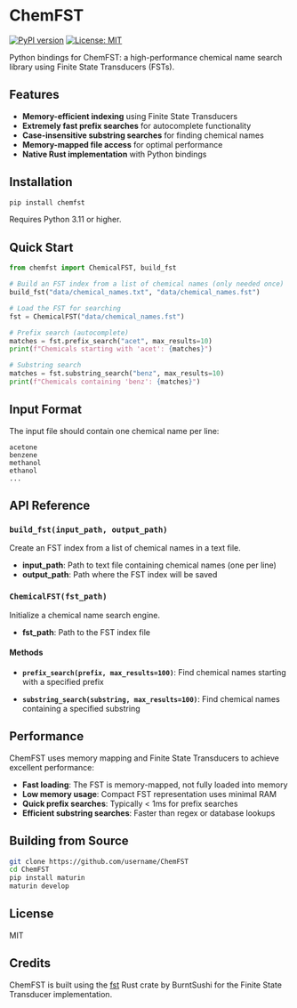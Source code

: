 # ChemFST

[![PyPI version](https://badge.fury.io/py/chemfst.svg)](https://badge.fury.io/py/chemfst)
[![License: MIT](https://img.shields.io/badge/License-MIT-yellow.svg)](https://opensource.org/licenses/MIT)

Python bindings for ChemFST: a high-performance chemical name search library using Finite State Transducers (FSTs).

## Features

- **Memory-efficient indexing** using Finite State Transducers
- **Extremely fast prefix searches** for autocomplete functionality
- **Case-insensitive substring searches** for finding chemical names
- **Memory-mapped file access** for optimal performance
- **Native Rust implementation** with Python bindings

## Installation

```bash
pip install chemfst
```

Requires Python 3.11 or higher.

## Quick Start

```python
from chemfst import ChemicalFST, build_fst

# Build an FST index from a list of chemical names (only needed once)
build_fst("data/chemical_names.txt", "data/chemical_names.fst")

# Load the FST for searching
fst = ChemicalFST("data/chemical_names.fst")

# Prefix search (autocomplete)
matches = fst.prefix_search("acet", max_results=10)
print(f"Chemicals starting with 'acet': {matches}")

# Substring search
matches = fst.substring_search("benz", max_results=10)
print(f"Chemicals containing 'benz': {matches}")
```

## Input Format

The input file should contain one chemical name per line:

```
acetone
benzene
methanol
ethanol
...
```

## API Reference

### `build_fst(input_path, output_path)`

Create an FST index from a list of chemical names in a text file.

- **input_path**: Path to text file containing chemical names (one per line)
- **output_path**: Path where the FST index will be saved

### `ChemicalFST(fst_path)`

Initialize a chemical name search engine.

- **fst_path**: Path to the FST index file

#### Methods

- **`prefix_search(prefix, max_results=100)`**:
  Find chemical names starting with a specified prefix

- **`substring_search(substring, max_results=100)`**:
  Find chemical names containing a specified substring

## Performance

ChemFST uses memory mapping and Finite State Transducers to achieve excellent performance:

- **Fast loading**: The FST is memory-mapped, not fully loaded into memory
- **Low memory usage**: Compact FST representation uses minimal RAM
- **Quick prefix searches**: Typically < 1ms for prefix searches
- **Efficient substring searches**: Faster than regex or database lookups

## Building from Source

```bash
git clone https://github.com/username/ChemFST
cd ChemFST
pip install maturin
maturin develop
```

## License

MIT

## Credits

ChemFST is built using the [fst](https://github.com/BurntSushi/fst) Rust crate by BurntSushi for the Finite State Transducer implementation.
